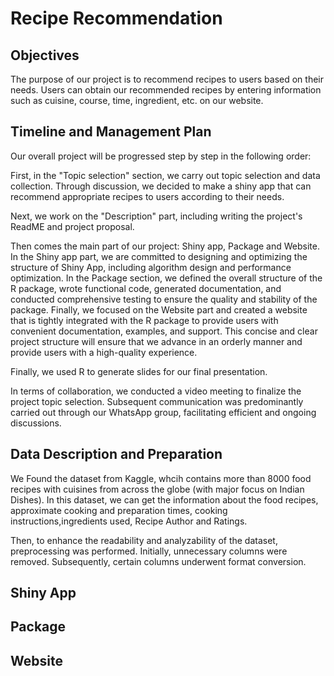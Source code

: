 # Recipe Recommendation
## Objectives
The purpose of our project is to recommend recipes to users based on their needs. Users can obtain our recommended recipes by entering information such as cuisine, course, time, ingredient, etc. on our website.

## Timeline and Management Plan
Our overall project will be progressed step by step in the following order:

First, in the "Topic selection" section, we carry out topic selection and data collection. Through discussion, we decided to make a shiny app that can recommend appropriate recipes to users according to their needs.

Next, we work on the "Description" part, including writing the project's ReadME and project proposal.

Then comes the main part of our project: Shiny app, Package and Website. In the Shiny app part, we are committed to designing and optimizing the structure of Shiny App, including algorithm design and performance optimization. In the Package section, we defined the overall structure of the R package, wrote functional code, generated documentation, and conducted comprehensive testing to ensure the quality and stability of the package. Finally, we focused on the Website part and created a website that is tightly integrated with the R package to provide users with convenient documentation, examples, and support. This concise and clear project structure will ensure that we advance in an orderly manner and provide users with a high-quality experience.

Finally, we used R to generate slides for our final presentation.

In terms of collaboration, we conducted a video meeting to finalize the project topic selection. Subsequent communication was predominantly carried out through our WhatsApp group, facilitating efficient and ongoing discussions.

## Data Description and Preparation
We Found the dataset from Kaggle, whcih contains more than 8000 food recipes with cuisines from across the globe (with major focus on Indian Dishes). In this dataset, we can get the information about the food recipes, approximate cooking and preparation times, cooking instructions,ingredients used, Recipe Author and Ratings. 

Then, to enhance the readability and analyzability of the dataset, preprocessing was performed. Initially, unnecessary columns were removed. Subsequently, certain columns underwent format conversion.

## Shiny App

## Package

## Website

